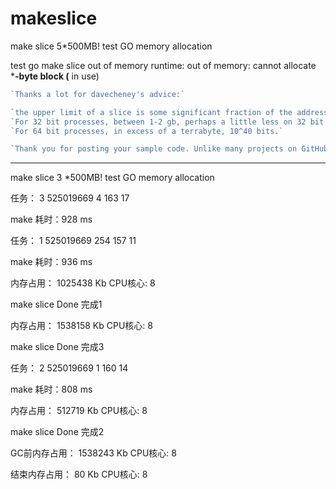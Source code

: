 # makeslice

make slice 5*500MB! test GO memory allocation

test go make slice out of memory
runtime: out of memory: cannot allocate *******-byte block (****** in use)

```go
`Thanks a lot for davecheney's advice:`

`the upper limit of a slice is some significant fraction of the address space of a process.` 
`For 32 bit processes, between 1-2 gb, perhaps a little less on 32 bit windows because of DLL address space fragmentation.` 
`For 64 bit processes, in excess of a terrabyte, 10^40 bits.`

`Thank you for posting your sample code. Unlike many projects on GitHub, the Go project does not use its bug tracker for general discussion or asking questions. We only use our bug tracker for tracking bugs and tracking proposals going through the Proposal Process.`
```

---------------------------

make slice  3 *500MB! test GO memory allocation

任务： 3 525019669 4 163 17

make 耗时：928 ms

任务： 1 525019669 254 157 11

make 耗时：936 ms

内存占用： 1025438 Kb  CPU核心: 8

make slice Done  完成1

内存占用： 1538158 Kb  CPU核心: 8

make slice Done  完成3

任务： 2 525019669 1 160 14

make 耗时：808 ms

内存占用： 512719 Kb  CPU核心: 8

make slice Done  完成2

GC前内存占用： 1538243 Kb  CPU核心: 8

结束内存占用： 80 Kb  CPU核心: 8
